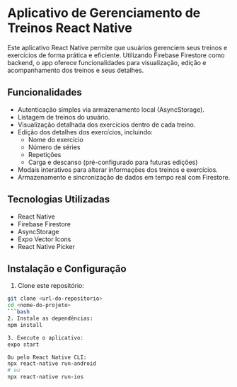 # Aplicativo de Gerenciamento de Treinos React Native

Este aplicativo React Native permite que usuários gerenciem seus treinos e exercícios de forma prática e eficiente. Utilizando Firebase Firestore como backend, o app oferece funcionalidades para visualização, edição e acompanhamento dos treinos e seus detalhes.

## Funcionalidades

- Autenticação simples via armazenamento local (AsyncStorage).
- Listagem de treinos do usuário.
- Visualização detalhada dos exercícios dentro de cada treino.
- Edição dos detalhes dos exercícios, incluindo:
  - Nome do exercício
  - Número de séries
  - Repetições
  - Carga e descanso (pré-configurado para futuras edições)
- Modais interativos para alterar informações dos treinos e exercícios.
- Armazenamento e sincronização de dados em tempo real com Firestore.

## Tecnologias Utilizadas

- React Native
- Firebase Firestore
- AsyncStorage
- Expo Vector Icons
- React Native Picker

## Instalação e Configuração

1. Clone este repositório:

```bash
git clone <url-do-repositorio>
cd <nome-do-projeto>
```bash
2. Instale as dependências:
npm install

3. Execute o aplicativo:
expo start

Ou pelo React Native CLI:
npx react-native run-android
# ou
npx react-native run-ios
